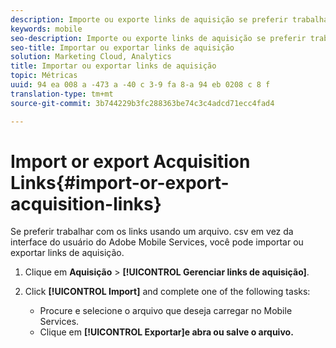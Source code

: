 ```yaml
---
description: Importe ou exporte links de aquisição se preferir trabalhar com os links usando um arquivo .csv em vez de usar a interface do usuário do Adobe Mobile Services.
keywords: mobile
seo-description: Importe ou exporte links de aquisição se preferir trabalhar com os links usando um arquivo .csv em vez de usar a interface do usuário do Adobe Mobile Services.
seo-title: Importar ou exportar links de aquisição
solution: Marketing Cloud, Analytics
title: Importar ou exportar links de aquisição
topic: Métricas
uuid: 94 ea 008 a -473 a -40 c 3-9 fa 8-a 94 eb 0208 c 8 f
translation-type: tm+mt
source-git-commit: 3b744229b3fc288363be74c3c4adcd71ecc4fad4

---
```



# Import or export Acquisition Links{#import-or-export-acquisition-links}

Se preferir trabalhar com os links usando um arquivo. csv em vez da interface do usuário do Adobe Mobile Services, você pode importar ou exportar links de aquisição.

1. Clique em **Aquisição** &gt; **[!UICONTROL Gerenciar links de aquisição]**.
1. Click **[!UICONTROL Import]** and complete one of the following tasks:

   * Procure e selecione o arquivo que deseja carregar no Mobile Services.
   * Clique em **[!UICONTROL Exportar]e abra ou salve o arquivo.**


